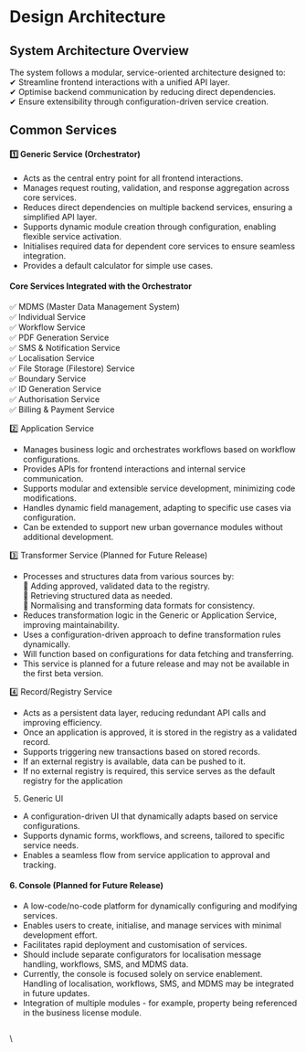 # Design Architecture

## System Architecture Overview

The system follows a modular, service-oriented architecture designed to:\
✔ Streamline frontend interactions with a unified API layer.\
✔ Optimise backend communication by reducing direct dependencies.\
✔ Ensure extensibility through configuration-driven service creation.

## Common Services

#### 1️⃣ Generic Service (Orchestrator)

* Acts as the central entry point for all frontend interactions.
* Manages request routing, validation, and response aggregation across core services.
* Reduces direct dependencies on multiple backend services, ensuring a simplified API layer.
* Supports dynamic module creation through configuration, enabling flexible service activation.
* Initialises required data for dependent core services to ensure seamless integration.
* Provides a default calculator for simple use cases.

#### Core Services Integrated with the Orchestrator

✅ MDMS (Master Data Management System)\
✅ Individual Service\
✅ Workflow Service\
✅ PDF Generation Service\
✅ SMS & Notification Service\
✅ Localisation Service\
✅ File Storage (Filestore) Service\
✅ Boundary Service\
✅ ID Generation Service\
✅ Authorisation Service\
✅ Billing & Payment Service

2️⃣ Application Service

* Manages business logic and orchestrates workflows based on workflow configurations.
* Provides APIs for frontend interactions and internal service communication.
* Supports modular and extensible service development, minimizing code modifications.
* Handles dynamic field management, adapting to specific use cases via configuration.
* Can be extended to support new urban governance modules without additional development.

3️⃣ Transformer Service (Planned for Future Release)

* Processes and structures data from various sources by:\
  🔹 Adding approved, validated data to the registry.\
  🔹 Retrieving structured data as needed.\
  🔹 Normalising and transforming data formats for consistency.
* Reduces transformation logic in the Generic or Application Service, improving maintainability.
* Uses a configuration-driven approach to define transformation rules dynamically.
* Will function based on configurations for data fetching and transferring.
* This service is planned for a future release and may not be available in the first beta version.

4️⃣ Record/Registry Service

* Acts as a persistent data layer, reducing redundant API calls and improving efficiency.
* Once an application is approved, it is stored in the registry as a validated record.
* Supports triggering new transactions based on stored records.
* If an external registry is available, data can be pushed to it.
* If no external registry is required, this service serves as the default registry for the application

5. Generic UI

* A configuration-driven UI that dynamically adapts based on service configurations.
* Supports dynamic forms, workflows, and screens, tailored to specific service needs.
* Enables a seamless flow from service application to approval and tracking.

#### 6. Console (Planned for Future Release)

* A low-code/no-code platform for dynamically configuring and modifying services.
* Enables users to create, initialise, and manage services with minimal development effort.
* Facilitates rapid deployment and customisation of services.
* Should include separate configurators for localisation message handling, workflows, SMS, and MDMS data.
* Currently, the console is focused solely on service enablement. Handling of localisation, workflows, SMS, and MDMS may be integrated in future updates.
* Integration of multiple modules - for example, property being referenced in the business license module.

<figure><img src="https://lh7-rt.googleusercontent.com/docsz/AD_4nXfFWLJklf-hHyz_3wHXxUtZgGPCKqV2MkzKrqAZyV2na0_mJjhQtqjlgcjScv6tHdq6wuilqL3I1-yCban19PXr9kGpALbYO9IKAtHLhLc0jGFQI448tpW4yniEtBFtj43gSmQBkQ?key=CeZKyRUPu2jQ-_cticoKlcL5" alt=""><figcaption></figcaption></figure>

\
